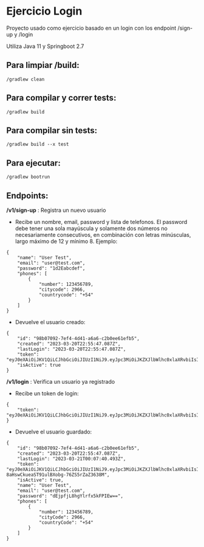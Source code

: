 # Ejercicio Login 

Proyecto usado como ejercicio basado en un login con los endpoint /sign-up y /login

Utiliza Java 11 y Springboot 2.7

## Para limpiar /build:

```
/gradlew clean
```

## Para compilar y correr tests:

```
/gradlew build
```

## Para compilar sin tests:

```
/gradlew build --x test
```

## Para ejecutar:
```
/gradlew bootrun
```

## Endpoints:

**/v1/sign-up** : Registra un nuevo usuario

- Recibe un nombre, email, password y lista de telefonos. El password debe tener una sola mayúscula y solamente dos números no necesariamente consecutivos, en combinación con letras minúsculas, largo máximo de 12 y mínimo 8. Ejemplo:

```
{
    "name": "User Test",
    "email": "user@test.com",
    "password": "1d2Eabcdef",
    "phones": [
        {
            "number": 123456789,
            "citycode": 2966,
            "countrycode": "+54"
        }
    ]
}
```

- Devuelve el usuario creado:

```
{
    "id": "98b07092-7ef4-4d41-a6a6-c2b0ee61efb5",
    "created": "2023-03-20T22:55:47.087Z",
    "lastLogin": "2023-03-20T22:55:47.087Z",
    "token": "eyJ0eXAiOiJKV1QiLCJhbGciOiJIUzI1NiJ9.eyJpc3MiOiJKZXJlbWlhc0xlaXRvbiIsImVtYWlsIjoiamVyZW1pYXNAbGVpdG9uLmNvbSIsImp0aSI6ImIzZGYxMGJjLWVkMGItNDc1ZS1hYzljLWJlNDA5ODE3M2FkNCJ9._rCYSl7G_pgD2eFbbkuyipoK0FzUvA9Vo8GZ_dpApwI",
    "isActive": true
}
```

**/v1/login** : Verifica un usuario ya registrado

- Recibe un token de login:

```
{
    "token": "eyJ0eXAiOiJKV1QiLCJhbGciOiJIUzI1NiJ9.eyJpc3MiOiJKZXJlbWlhc0xlaXRvbiIsImVtYWlsIjoiamVyZW1pYXNAbGVpdG9uLmNvbSIsImp0aSI6ImIzZGYxMGJjLWVkMGItNDc1ZS1hYzljLWJlNDA5ODE3M2FkNCJ9._rCYSl7G_pgD2eFbbkuyipoK0FzUvA9Vo8GZ_dpApwI"
}
```

- Devuelve el usuario guardado:

```
{
    "id": "98b07092-7ef4-4d41-a6a6-c2b0ee61efb5",
    "created": "2023-03-20T22:55:47.087Z",
    "lastLogin": "2023-03-21T00:07:40.493Z",
    "token": "eyJ0eXAiOiJKV1QiLCJhbGciOiJIUzI1NiJ9.eyJpc3MiOiJKZXJlbWlhc0xlaXRvbiIsImVtYWlsIjoiamVyZW1pYXNAbGVpdG9uLmNvbSIsImp0aSI6ImExYjNiZmExLTZlMWItNGE3ZS1iYWU1LWJjODE1NzE3YzgxYSJ9.kP0tQd-8aHswCkueaST91ulBXobg-76ZS5rZaZ3638M",
    "isActive": true,
    "name": "User Test",
    "email": "user@test.com",
    "password": "dEjpfjL8hgYlrfx5kFPIEw==",
    "phones": [
        {
            "number": 123456789,
            "cityCode": 2966,
            "countryCode": "+54"
        }
    ]
}
```
